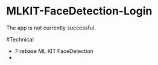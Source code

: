 # MLKIT-FaceDetection-Login

The app is not currently successful.

#Technical 
- Firebase ML KIT FaceDetection
- 
